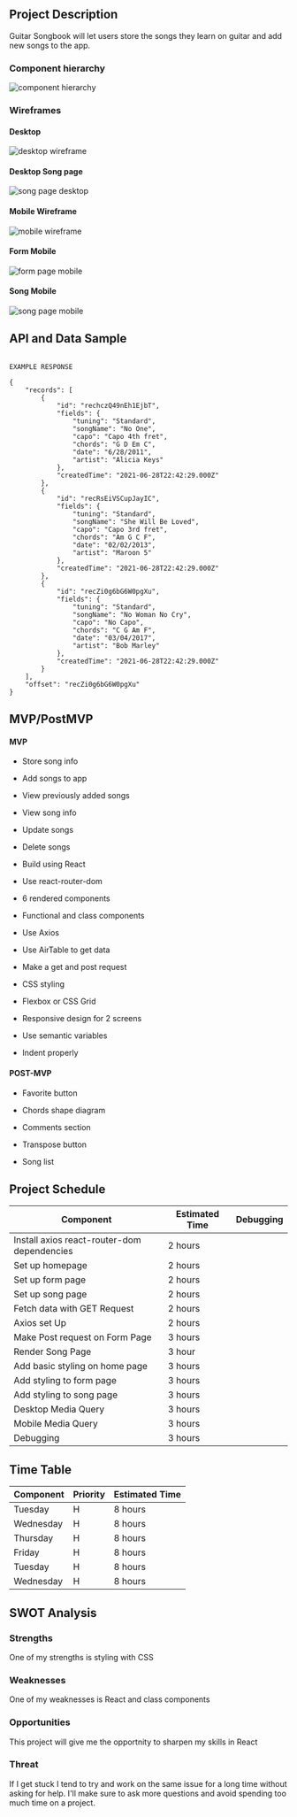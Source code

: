 <!-- CODENAME: BANANA -->
## Project Description

Guitar Songbook will let users store the songs they learn on guitar and add new songs to the app.

### Component hierarchy

![component hierarchy](/images/updated-component-hierarchy.png)

### Wireframes
 
#### Desktop 

![desktop wireframe](/images/updated-desktop-wireframe.png)

#### Desktop Song page 

![song page desktop](/images/updated-song-desktop-page.png)

#### Mobile Wireframe

![mobile wireframe](/images/updated-mobile-wireframe.png)

#### Form Mobile

![form page mobile](/images/form-mobile-wireframe.png)
#### Song Mobile

![song page mobile](/images/updated-mobile-song-page.png)

## API and Data Sample

```

EXAMPLE RESPONSE

{
    "records": [
        {
            "id": "rechczQ49nEh1EjbT",
            "fields": {
                "tuning": "Standard",
                "songName": "No One",
                "capo": "Capo 4th fret",
                "chords": "G D Em C",
                "date": "6/28/2011",
                "artist": "Alicia Keys"
            },
            "createdTime": "2021-06-28T22:42:29.000Z"
        },
        {
            "id": "recRsEiVSCupJayIC",
            "fields": {
                "tuning": "Standard",
                "songName": "She Will Be Loved",
                "capo": "Capo 3rd fret",
                "chords": "Am G C F",
                "date": "02/02/2013",
                "artist": "Maroon 5"
            },
            "createdTime": "2021-06-28T22:42:29.000Z"
        },
        {
            "id": "recZi0g6bG6W0pgXu",
            "fields": {
                "tuning": "Standard",
                "songName": "No Woman No Cry",
                "capo": "No Capo",
                "chords": "C G Am F",
                "date": "03/04/2017",
                "artist": "Bob Marley"
            },
            "createdTime": "2021-06-28T22:42:29.000Z"
        }
    ],
    "offset": "recZi0g6bG6W0pgXu"
}

```

## MVP/PostMVP

#### MVP

- Store song info

- Add songs to app

- View previously added songs

- View song info

- Update songs

- Delete songs

- Build using React

- Use react-router-dom

- 6 rendered components

- Functional and class components 

- Use Axios

- Use AirTable to get data 

- Make a get and post request

- CSS styling

- Flexbox or CSS Grid

- Responsive design for 2 screens

- Use semantic variables

- Indent properly


#### POST-MVP

- Favorite button

- Chords shape diagram

- Comments section

- Transpose button

- Song list

## Project Schedule

Component  | Estimated Time | Debugging | 
 --- | --- | --- | 
 Install axios react-router-dom dependencies| 2 hours
 Set up homepage| 2 hours
 Set up form page | 2 hours
 Set up song page | 2 hours
 Fetch data with GET Request | 2 hours
 Axios set Up | 2 hours
 Make Post request on Form Page | 3 hours
 Render Song Page | 3 hour
 Add basic styling on home page | 3 hours
 Add styling to form page| 3 hours
 Add styling to song page | 3 hours
 Desktop Media Query | 3 hours
 Mobile Media Query | 3 hours
 Debugging | 3 hours

## Time Table

| Component | Priority | Estimated Time |  
| ---| --- | ---- |
| Tuesday | H | 8 hours
| Wednesday | H | 8 hours 
| Thursday | H | 8 hours
| Friday | H | 8 hours
| Tuesday | H | 8 hours
|Wednesday | H | 8 hours
  
## SWOT Analysis

### Strengths
One of my strengths is styling with CSS

### Weaknesses
One of my weaknesses is React and class components

### Opportunities
This project will give me the opportnity to sharpen my skills in React 

### Threat
If I get stuck I tend to try and work on the same issue for a long time without asking for help. I'll make sure to ask more questions and avoid spending too much time on a project.